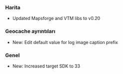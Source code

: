 ### Harita
- Updated Mapsforge and VTM libs to v0.20

### Geocache ayrıntıları
- New: Edit default value for log image caption prefix

### Genel
- New: Increased target SDK to 33
